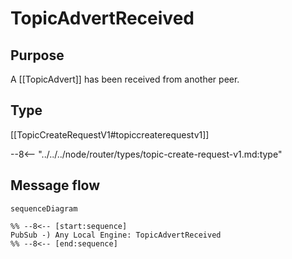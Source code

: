 <div class="message" markdown>


# TopicAdvertReceived

## Purpose

<!-- --8<-- [start:purpose] -->
A [[TopicAdvert]] has been received from another peer.
<!-- --8<-- [end:purpose] -->


## Type

 <!-- --8<-- [start:type] -->
[[TopicCreateRequestV1#topiccreaterequestv1]]

--8<-- "../../../node/router/types/topic-create-request-v1.md:type"
 <!-- --8<-- [end:type] -->

## Message flow

<!-- --8<-- [start:messages] -->
```mermaid
sequenceDiagram

%% --8<-- [start:sequence]
PubSub -) Any Local Engine: TopicAdvertReceived
%% --8<-- [end:sequence]
```
<!-- --8<-- [end:messages] -->

</div>
